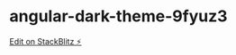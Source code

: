 # angular-dark-theme-9fyuz3

[Edit on StackBlitz ⚡️](https://stackblitz.com/edit/angular-dark-theme-9fyuz3)